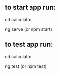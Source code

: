 ## to start app run:

cd calculator

ng serve (or npm start)

## to test app run:

cd calculator

ng test (or npm test)
